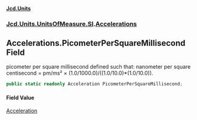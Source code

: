 #### [Jcd.Units](index.md 'index')
### [Jcd.Units.UnitsOfMeasure.SI](Jcd.Units.UnitsOfMeasure.SI.md 'Jcd.Units.UnitsOfMeasure.SI').[Accelerations](Accelerations.md 'Jcd.Units.UnitsOfMeasure.SI.Accelerations')

## Accelerations.PicometerPerSquareMillisecond Field

picometer per square millisecond defined such that: nanometer per square centisecond = pm/ms² × (1.0/1000.0)/((1.0/10.0)*(1.0/10.0)).

```csharp
public static readonly Acceleration PicometerPerSquareMillisecond;
```

#### Field Value
[Acceleration](Acceleration.md 'Jcd.Units.UnitTypes.Acceleration')